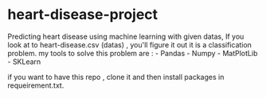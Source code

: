 # heart-disease-project
 Predicting heart disease using machine learning with given datas,
 If you look at to heart-disease.csv (datas) , you'll figure it out it is a classification problem.
 my tools to solve this problem are : 
    -  Pandas
    -  Numpy
    -  MatPlotLib
    -  SKLearn

if you want to have this repo , clone it and then install packages in requeirement.txt.
